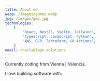 ```yaml
---
title: About me
webp: /images/gomez.webp
jpg: /images/gmz.jpg
technologies:
    [
        'React, NestJS, Svelte, Tailwind',
        'Typescript, Javascript, Python',
        'AWS, GCP, Terraform, GH Actions',
    ]
email: charly@fago.solutions
---
```


Currently coding from Vienna | Valencia.

I love building software with:
